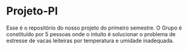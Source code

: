 # Projeto-PI 
Esse é o repositório do nosso projeto do primeiro semestre.
O Grupo é constituído por 5 pessoas onde o intuito é solucionar o 
problema de estresse de vacas leiteiras por temperatura e umidade inadequada.
